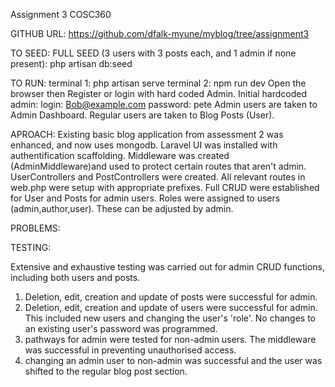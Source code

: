 Assignment 3 COSC360

GITHUB URL:
https://github.com/dfalk-myune/myblog/tree/assignment3

TO SEED:
FULL SEED (3 users with 3 posts each, and 1 admin if none present):
php artisan db:seed





TO RUN:
terminal 1: php artisan serve
terminal 2: npm run dev
Open the browser then Register or login with hard coded Admin.
Initial hardcoded admin:
 login: Bob@example.com
 password: pete
Admin users are taken to Admin Dashboard.
Regular users are taken to Blog Posts (User).


APROACH: 
Existing basic blog application from assessment 2 was enhanced, and now uses mongodb.
Laravel UI was installed with authentification scaffolding.
Middleware was created (AdminMiddleware)and used to protect certain 
routes that aren't admin.
UserControllers and PostControllers were created.
All relevant routes in web.php were setup with appropriate prefixes.
Full CRUD were established for User and Posts for admin users.
Roles were assigned to users (admin,author,user). These can be adjusted 
by admin. 


PROBLEMS:


TESTING:

Extensive and exhaustive testing was carried out for admin CRUD functions,
including both users and posts.

1) Deletion, edit, creation and update of posts were successful for admin.
2) Deletion, edit, creation and update of users were successful for admin.
This included new users and changing the user's 'role'.
No changes to an existing user's password was programmed.
3) pathways for admin were tested for non-admin users. The middleware was 
successful in preventing unauthorised access.
4) changing an admin user to non-admin was successful and the user was 
shifted to the regular blog post section.

